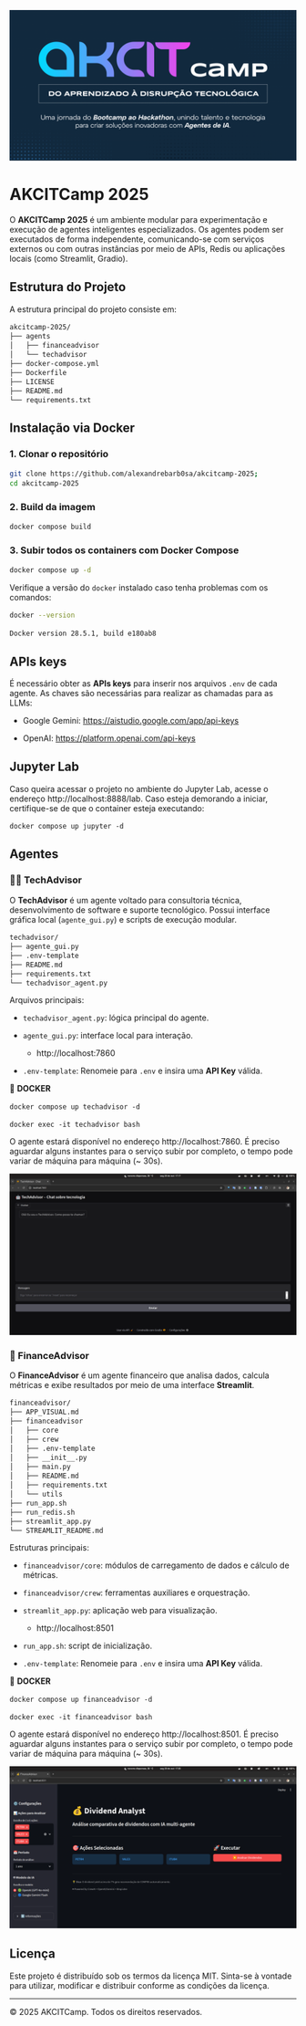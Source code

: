 ![Banner](./docs/images/banner.png)

# AKCITCamp 2025

O **AKCITCamp 2025** é um ambiente modular para experimentação e execução de agentes inteligentes especializados. Os agentes podem ser executados de forma independente, comunicando-se com serviços externos ou com outras instâncias por meio de APIs, Redis ou aplicações locais (como Streamlit, Gradio). 

## Estrutura do Projeto

A estrutura principal do projeto consiste em:

```
akcitcamp-2025/
├── agents
│   ├── financeadvisor
│   └── techadvisor
├── docker-compose.yml
├── Dockerfile
├── LICENSE
├── README.md
└── requirements.txt
```



## Instalação via Docker

### 1. Clonar o repositório

```bash
git clone https://github.com/alexandrebarb0sa/akcitcamp-2025;
cd akcitcamp-2025
```

### 2. Build da imagem

```bash
docker compose build
```

### 3. Subir todos os containers com Docker Compose

```bash
docker compose up -d
```

Verifique a versão do `docker` instalado caso tenha problemas com os comandos:

```bash
docker --version
```

`Docker version 28.5.1, build e180ab8`



## APIs keys

É necessário obter as **APIs keys** para inserir nos arquivos `.env` de cada agente. As chaves são necessárias para realizar as chamadas para as LLMs:

- Google Gemini: https://aistudio.google.com/app/api-keys

- OpenAI: https://platform.openai.com/api-keys



## Jupyter Lab

Caso queira acessar o projeto no ambiente do Jupyter Lab, acesse o endereço http://localhost:8888/lab. Caso esteja demorando a iniciar, certifique-se de que o container esteja executando:

```
docker compose up jupyter -d
```



## Agentes

### 👨‍💻 TechAdvisor

O **TechAdvisor** é um agente voltado para consultoria técnica, desenvolvimento de software e suporte tecnológico. Possui interface gráfica local (`agente_gui.py`) e scripts de execução modular. 

```
techadvisor/
├── agente_gui.py
├── .env-template
├── README.md
├── requirements.txt
└── techadvisor_agent.py
```

Arquivos principais:

- `techadvisor_agent.py`: lógica principal do agente.
- `agente_gui.py`: interface local para interação.
  - http://localhost:7860

- `.env-template`: Renomeie para `.env` e insira uma **API Key** válida.

🐋 **DOCKER**

`docker compose up techadvisor -d`

`docker exec -it techadvisor bash`

O agente estará disponível no endereço http://localhost:7860. É preciso aguardar alguns instantes para o serviço subir por completo, o tempo pode variar de máquina para máquina (~ 30s).

![TechAdvisor](./docs/images/techadvisor.png)



### 🤑 FinanceAdvisor

O **FinanceAdvisor** é um agente financeiro que analisa dados, calcula métricas e exibe resultados por meio de uma interface **Streamlit**.

```
financeadvisor/
├── APP_VISUAL.md
├── financeadvisor
│   ├── core
│   ├── crew
│   ├── .env-template
│   ├── __init__.py
│   ├── main.py
│   ├── README.md
│   ├── requirements.txt
│   └── utils
├── run_app.sh
├── run_redis.sh
├── streamlit_app.py
└── STREAMLIT_README.md
```

Estruturas principais:

- `financeadvisor/core`: módulos de carregamento de dados e cálculo de métricas.
- `financeadvisor/crew`: ferramentas auxiliares e orquestração.
- `streamlit_app.py`: aplicação web para visualização.
  - http://localhost:8501

- `run_app.sh`: script de inicialização.
- `.env-template`: Renomeie para `.env` e insira uma **API Key** válida.

🐋 **DOCKER**

`docker compose up financeadvisor -d`

`docker exec -it financeadvisor bash`

O agente estará disponível no endereço http://localhost:8501. É preciso aguardar alguns instantes para o serviço subir por completo, o tempo pode variar de máquina para máquina (~ 30s).

![FinanceAdvisor](./docs/images/financeadvisor.png)



## Licença

Este projeto é distribuído sob os termos da licença MIT. 
Sinta-se à vontade para utilizar, modificar e distribuir conforme as condições da licença.

---

© 2025 AKCITCamp. Todos os direitos reservados.

